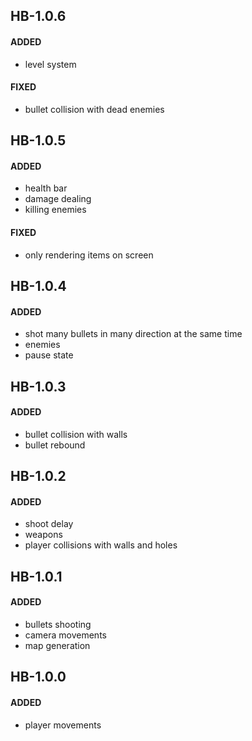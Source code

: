 ## HB-1.0.6
#### ADDED
- level system
#### FIXED
- bullet collision with dead enemies

## HB-1.0.5
#### ADDED
- health bar
- damage dealing
- killing enemies
#### FIXED
- only rendering items on screen

## HB-1.0.4
#### ADDED
- shot many bullets in many direction at the same time
- enemies
- pause state

## HB-1.0.3
#### ADDED
- bullet collision with walls
- bullet rebound

## HB-1.0.2
#### ADDED
- shoot delay
- weapons
- player collisions with walls and holes

## HB-1.0.1
#### ADDED
- bullets shooting
- camera movements
- map generation

## HB-1.0.0
#### ADDED
- player movements
